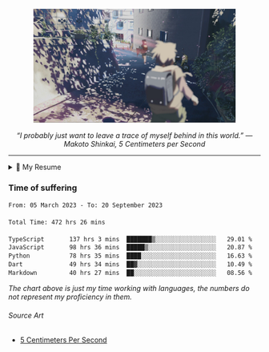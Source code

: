 <p align="center"><img src="asset/header.jpg" width="80%"/></p>
<p align="center"><i>“I probably just want to leave a trace of myself behind in this world.” ― Makoto Shinkai, 5 Centimeters per Second</i></p>

---

<details>
  <summary>📃 My Resume</summary>

### Education

- 📖 **Computer Science**\
📆 10/2021 - present\
📍 **Thang Long University** - Hoang Mai, Hanoi, Vietnam

### Experience

<img align="right" src="https://img.shields.io/badge/Next.js-black?style=flat&logo=next.js&logoColor=white"/>
<img align="right" src="https://img.shields.io/badge/Ant_Design-ant?style=flat&logo=antdesign&logoColor=white&color=%230170FE"/>
<img align="right" src="https://img.shields.io/badge/node.js-6DA55F?style=flat&logo=node.js&logoColor=white"/>


- 👨‍💻 **Frontend Web Intern**\
📆 07/2023 - present\
📍 **MQ ICT Solutions** - Hoang Mai, Hanoi, Vietnam
  
<!--
## Skills

<img align="right" src="https://img.shields.io/badge/Python-3776AB?logo=python&logoColor=white" />


**Programming**

<img align="right" src="https://img.shields.io/badge/Windows-0078D6?logo=windows&logoColor=white" />
-->

</details>

### Time of suffering

<!--START_SECTION:waka-->

```txt
From: 05 March 2023 - To: 20 September 2023

Total Time: 472 hrs 26 mins

TypeScript       137 hrs 3 mins  ███████▒░░░░░░░░░░░░░░░░░   29.01 %
JavaScript       98 hrs 36 mins  █████▒░░░░░░░░░░░░░░░░░░░   20.87 %
Python           78 hrs 35 mins  ████░░░░░░░░░░░░░░░░░░░░░   16.63 %
Dart             49 hrs 34 mins  ██▓░░░░░░░░░░░░░░░░░░░░░░   10.49 %
Markdown         40 hrs 27 mins  ██░░░░░░░░░░░░░░░░░░░░░░░   08.56 %
```

<!--END_SECTION:waka-->

_The chart above is just my time working with languages, the numbers do not represent my proficiency in them._

###### Source Art

-  [5 Centimeters Per Second](https://wallhaven.cc/w/nrowq1)

